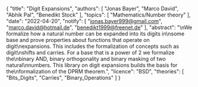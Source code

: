 {
    "title": "Digit Expansions",
    "authors": [
        "Jonas Bayer",
        "Marco David",
        "Abhik Pal",
        "Benedikt Stock"
    ],
    "topics": [
        "Mathematics/Number theory"
    ],
    "date": "2022-04-20",
    "notify": [
        "jonas.bayer999@gmail.com",
        "marco.david@hotmail.de",
        "benedikt1999@freenet.de"
    ],
    "abstract": "\nWe formalize how a natural number can be expanded into its digits in\nsome base and prove properties about functions that operate on digit\nexpansions. This includes the formalization of concepts such as digit\nshifts and carries. For a base that is a power of 2 we formalize the\nbinary AND, binary orthogonality and binary masking of two natural\nnumbers. This library on digit expansions builds the basis for the\nformalization of the DPRM theorem.",
    "licence": "BSD",
    "theories": [
        "Bits_Digits",
        "Carries",
        "Binary_Operations"
    ]
}